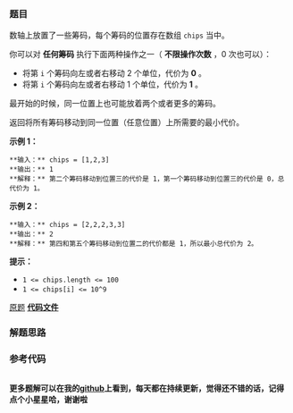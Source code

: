 ### 题目
数轴上放置了一些筹码，每个筹码的位置存在数组 `chips` 当中。

你可以对 **任何筹码** 执行下面两种操作之一（ **不限操作次数** ，0 次也可以）：

  * 将第 `i` 个筹码向左或者右移动 2 个单位，代价为 **0** 。
  * 将第 `i` 个筹码向左或者右移动 1 个单位，代价为 **1** 。

最开始的时候，同一位置上也可能放着两个或者更多的筹码。

返回将所有筹码移动到同一位置（任意位置）上所需要的最小代价。



**示例 1：**

    
    
    **输入：** chips = [1,2,3]
    **输出：** 1
    **解释：** 第二个筹码移动到位置三的代价是 1，第一个筹码移动到位置三的代价是 0，总代价为 1。
    

**示例 2：**

    
    
    **输入：** chips = [2,2,2,3,3]
    **输出：** 2
    **解释：** 第四和第五个筹码移动到位置二的代价都是 1，所以最小总代价为 2。
    



**提示：**

  * `1 <= chips.length <= 100`
  * `1 <= chips[i] <= 10^9`

[原题](https://leetcode-cn.com/problems/play-with-chips/)    **[代码文件]()**


### 解题思路




### 参考代码

```go


```




**更多题解可以在我的[github](https://github.com/LZH139/leetcode_Go)上看到，每天都在持续更新，觉得还不错的话，记得点个小星星哈，谢谢啦**
